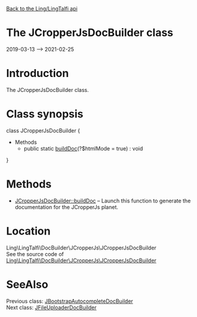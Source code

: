 [Back to the Ling/LingTalfi api](https://github.com/lingtalfi/LingTalfi/blob/master/doc/api/Ling/LingTalfi.md)



The JCropperJsDocBuilder class
================
2019-03-13 --> 2021-02-25






Introduction
============

The JCropperJsDocBuilder class.



Class synopsis
==============


class <span class="pl-k">JCropperJsDocBuilder</span>  {

- Methods
    - public static [buildDoc](https://github.com/lingtalfi/LingTalfi/blob/master/doc/api/Ling/LingTalfi/DocBuilder/JCropperJs/JCropperJsDocBuilder/buildDoc.md)(?$htmlMode = true) : void

}






Methods
==============

- [JCropperJsDocBuilder::buildDoc](https://github.com/lingtalfi/LingTalfi/blob/master/doc/api/Ling/LingTalfi/DocBuilder/JCropperJs/JCropperJsDocBuilder/buildDoc.md) &ndash; Launch this function to generate the documentation for the JCropperJs planet.





Location
=============
Ling\LingTalfi\DocBuilder\JCropperJs\JCropperJsDocBuilder<br>
See the source code of [Ling\LingTalfi\DocBuilder\JCropperJs\JCropperJsDocBuilder](https://github.com/lingtalfi/LingTalfi/blob/master/DocBuilder/JCropperJs/JCropperJsDocBuilder.php)



SeeAlso
==============
Previous class: [JBootstrapAutocompleteDocBuilder](https://github.com/lingtalfi/LingTalfi/blob/master/doc/api/Ling/LingTalfi/DocBuilder/JBootstrapAutocomplete/JBootstrapAutocompleteDocBuilder.md)<br>Next class: [JFileUploaderDocBuilder](https://github.com/lingtalfi/LingTalfi/blob/master/doc/api/Ling/LingTalfi/DocBuilder/JFileUploader/JFileUploaderDocBuilder.md)<br>
